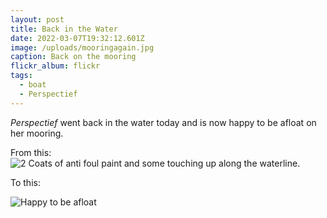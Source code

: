```yaml
---
layout: post
title: Back in the Water
date: 2022-03-07T19:32:12.601Z
image: /uploads/mooringagain.jpg
caption: Back on the mooring
flickr_album: flickr
tags:
  - boat
  - Perspectief
---
```

*Perspectief* went back in the water today and is now happy to be afloat on her mooring.

From this:
![2 Coats of anti foul paint and some touching up along the waterline.](https://live.staticflickr.com/65535/51923504842_d23d6cbb4e_h_d.jpg)

To this:

![Happy to be afloat](https://live.staticflickr.com/65535/51924575103_2a9b5da454_b_d.jpg)